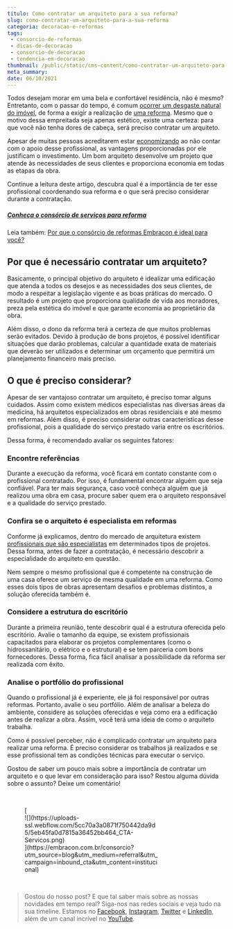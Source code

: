 ```yaml
---
titulo: Como contratar um arquiteto para a sua reforma?
slug: como-contratar-um-arquiteto-para-a-sua-reforma
categoria: decoracao-e-reformas
tags:
 - consorcio-de-reformas
 - dicas-de-decoracao
 - consorcio-de-decoracao
 - tendencia-em-decoracao
thumbnail: /public/static/cms-content/como-contratar-um-arquiteto-para-a-sua-reforma.jpeg
meta_summary: 
date: 06/10/2021
---
```

Todos desejam morar em uma bela e confortável residência, não é mesmo? Entretanto, com o passar do tempo, é comum [ocorrer um desgaste natural do imóvel](https://www.embracon.com.br/blog/quando-reformar-a-casa-5-sinais-de-que-ja-chegou-a-hora), de forma a exigir a realização de [uma reforma](https://www.embracon.com.br/blog/quando-e-por-que-reformar-a-sua-casa-saiba-aqui). Mesmo que o motivo dessa empreitada seja apenas estético, existe uma certeza: para que você não tenha dores de cabeça, será preciso contratar um arquiteto.

Apesar de muitas pessoas acreditarem estar [economizando](https://www.embracon.com.br/blog/como-juntar-dinheiro-para-reformar-a-casa) ao não contar com o apoio desse profissional, as vantagens proporcionadas por ele justificam o investimento. Um bom arquiteto desenvolve um projeto que atende às necessidades de seus clientes e proporciona economia em todas as etapas da obra.

Continue a leitura deste artigo, descubra qual é a importância de ter esse profissional coordenando sua reforma e o que será preciso considerar durante a contratação.

##### [‍**Conheça o consórcio de serviços para reforma**](https://www.embracon.com.br/consorcio-servicos)

Leia também: [Por que o consórcio de reformas Embracon é ideal para você?](https://www.embracon.com.br/blog/consorcio-reforma-embracon-por-que-e-uma-boa-opcao)

Por que é necessário contratar um arquiteto?
--------------------------------------------

Basicamente, o principal objetivo do arquiteto é idealizar uma edificação que atenda a todos os desejos e as necessidades dos seus clientes, de modo a respeitar a legislação vigente e as boas práticas do mercado. O resultado é um projeto que proporciona qualidade de vida aos moradores, preza pela estética do imóvel e que garante economia ao proprietário da obra.

Além disso, o dono da reforma terá a certeza de que muitos problemas serão evitados. Devido à produção de bons projetos, é possível identificar situações que darão problemas, calcular a quantidade exata de materiais que deverão ser utilizados e determinar um orçamento que permitirá um planejamento financeiro mais preciso.

O que é preciso considerar?
---------------------------

Apesar de ser vantajoso contratar um arquiteto, é preciso tomar alguns cuidados. Assim como existem médicos especialistas nas diversas áreas da medicina, há arquitetos especializados em obras residenciais e até mesmo em reformas. Além disso, é preciso considerar outras características desse profissional, pois a qualidade do serviço prestado varia entre os escritórios.

Dessa forma, é recomendado avaliar os seguintes fatores:

### Encontre referências

Durante a execução da reforma, você ficará em contato constante com o profissional contratado. Por isso, é fundamental encontrar alguém que seja confiável. Para ter mais segurança, caso você conheça alguém que já realizou uma obra em casa, procure saber quem era o arquiteto responsável e a qualidade do serviço prestado.

### Confira se o arquiteto é especialista em reformas

Conforme já explicamos, dentro do mercado de arquitetura existem [profissionais que são especialistas](https://www.embracon.com.br/blog/afinal-preciso-de-um-engenheiro-de-obras-para-reformar-a-minha-casa) em determinados tipos de projetos. Dessa forma, antes de fazer a contratação, é necessário descobrir a especialidade do arquiteto em questão.

Nem sempre o mesmo profissional que é competente na construção de uma casa oferece um serviço de mesma qualidade em uma reforma. Como esses dois tipos de obras apresentam desafios e problemas distintos, a solução oferecida também é.

### Considere a estrutura do escritório

Durante a primeira reunião, tente descobrir qual é a estrutura oferecida pelo escritório. Avalie o tamanho da equipe, se existem profissionais capacitados para elaborar os projetos complementares (como o hidrossanitário, o elétrico e o estrutural) e se tem parceria com bons fornecedores. Dessa forma, fica fácil analisar a possibilidade da reforma ser realizada com êxito.

### Analise o portfólio do profissional

Quando o profissional já é experiente, ele já foi responsável por outras reformas. Portanto, avalie o seu portfólio. Além de analisar a beleza do ambiente, considere as soluções oferecidas e veja como era a edificação antes de realizar a obra. Assim, você terá uma ideia de como o arquiteto trabalha.

Como é possível perceber, não é complicado contratar um arquiteto para realizar uma reforma. É preciso considerar os trabalhos já realizados e se esse profissional tem as condições técnicas para executar o serviço.

Gostou de saber um pouco mais sobre a importância de contratar um arquiteto e o que levar em consideração para isso? Restou alguma dúvida sobre o assunto? Deixe um comentário!

‍

<figure class="w-richtext-figure-type-image w-richtext-align-center" style="max-width:310px">[<div>![](https://uploads-ssl.webflow.com/5cc70a3a0871f750442da9d5/5eb45fa0d7815a36452bb464_CTA-Servicos.png)</div>](https://embracon.com.br/consorcio?utm_source=blog&utm_medium=referral&utm_campaign=inbound_cta&utm_content=institucional)</figure>‍

> Gostou do nosso post? E que tal saber mais sobre as nossas novidades em tempo real? Siga-nos nas redes sociais e veja tudo na sua timeline. Estamos no [Facebook](https://www.facebook.com/embracon/), [Instagram](https://www.instagram.com/embraconoficial/), [Twitter](https://twitter.com/embracon) e [LinkedIn](https://www.linkedin.com/company/1018875/), além de um canal incrível no [YouTube](https://www.youtube.com/channel/UCL-Y0mv9zc73Iek48NLUBzQ).

‍
